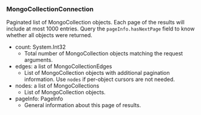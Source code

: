 ### MongoCollectionConnection
Paginated list of MongoCollection objects. Each page of the results will include at most 1000 entries. Query the `pageInfo.hasNextPage` field to know whether all objects were returned.

- count: System.Int32
  - Total number of MongoCollection objects matching the request arguments.
- edges: a list of MongoCollectionEdges
  - List of MongoCollection objects with additional pagination information. Use `nodes` if per-object cursors are not needed.
- nodes: a list of MongoCollections
  - List of MongoCollection objects.
- pageInfo: PageInfo
  - General information about this page of results.
